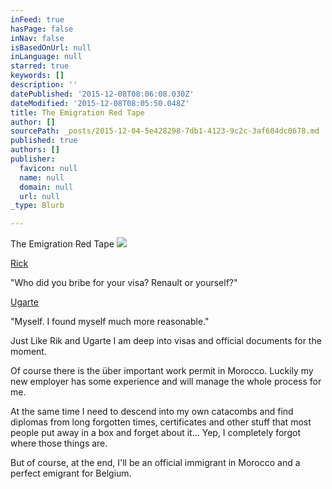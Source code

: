 ```yaml
---
inFeed: true
hasPage: false
inNav: false
isBasedOnUrl: null
inLanguage: null
starred: true
keywords: []
description: ''
datePublished: '2015-12-08T08:06:08.030Z'
dateModified: '2015-12-08T08:05:50.048Z'
title: The Emigration Red Tape
author: []
sourcePath: _posts/2015-12-04-5e428298-7db1-4123-9c2c-3af604dc0678.md
published: true
authors: []
publisher:
  favicon: null
  name: null
  domain: null
  url: null
_type: Blurb

---
```

The Emigration Red Tape
![](https://the-grid-user-content.s3-us-west-2.amazonaws.com/8b346265-72c1-4799-88ce-35693d092c48.gif)

[][0]

[Rick][0]

"Who did you bribe for your visa? Renault or yourself?"

[][1]

[Ugarte][1]

"Myself. I found myself much more reasonable."

Just Like Rik and Ugarte I am deep into visas and official documents for the moment.

Of course there is the über important  work permit in Morocco. Luckily my new employer has some experience and will manage the whole process for me. 

At the same time I need to descend into my own catacombs and find diplomas from long forgotten times, certificates and other stuff that most people put away in a box and forget about it... Yep, I completely forgot where those things are.

But of course, at the end, I'll be an official immigrant in Morocco and a perfect emigrant for Belgium. 

[0]: http://www.imdb.com/name/nm0000007/?ref_=tt_trv_qu
[1]: http://www.imdb.com/name/nm0000048/?ref_=tt_trv_qu